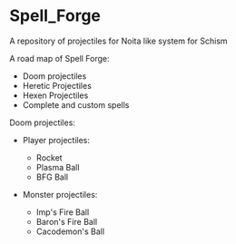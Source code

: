 # Spell_Forge
A repository of projectiles for Noita like system for Schism

A road map of Spell Forge:
* Doom projectiles
* Heretic Projectiles
* Hexen Projectiles
* Complete and custom spells


Doom projectiles:

* Player projectiles:
	* Rocket
	* Plasma Ball
	* BFG Ball
		
* Monster projectiles:
	* Imp's Fire Ball
	* Baron's Fire Ball
	* Cacodemon's Ball